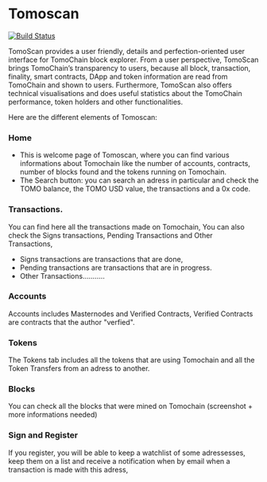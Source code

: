 # Tomoscan

[![Build Status](http://image.noelshack.com/fichiers/2018/43/6/1540600485-tomoscan.jpg)](https://travis-ci.org/joemccann/dillinger)

TomoScan provides a user friendly, details and perfection-oriented user interface for TomoChain block explorer. From a user perspective, TomoScan brings TomoChain’s transparency to users, because all block, transaction, finality, smart contracts, DApp and token information are read from TomoChain and shown to users. Furthermore, TomoScan also offers technical visualisations and does useful statistics about the TomoChain performance, token holders and other functionalities. 

Here are the different elements of Tomoscan:

### Home

-   This is welcome page of Tomoscan, where you can find various informations about Tomochain like the number of accounts, contracts, number of blocks found and the tokens running on Tomochain.
-   The Search button: you can search an adress in particular and check the TOMO balance, the TOMO USD value, the transactions and a 0x code.




### Transactions.
You can find here all the transactions made on Tomochain,
You can also check the Signs transactions, Pending Transactions and Other Transactions,
-   Signs transactions are transactions that are done,
-   Pending transactions are transactions that are in progress.
-   Other Transactions...........

### Accounts
Accounts includes Masternodes and Verified  Contracts,
Verified Contracts are contracts that the author "verfied".

### Tokens
The Tokens tab includes all the tokens that are using Tomochain and all the 
Token Transfers from an adress to another.

### Blocks

You can check all the blocks that were mined on Tomochain (screenshot + more informations needed)

### Sign and Register

If you register, you will be able to keep a watchlist of some adressesses, keep them on a list and receive a notification when by email when a transaction is made with this adress,
